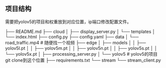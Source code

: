 ## 项目结构

需要把yolov5的项目和权重放到对应位置，ip端口修改配置文件。

├── README.md
├── cloud
│   ├── display_server.py
│   └── templates
│       └── index.html
├── config.py
├── config.yaml
├── data
│   └── road_traffic.mp4 # 随便找一个视频
├── edge
│   ├── models
│   │   ├── yolov5l.pt
│   │   ├── yolov5m.pt
│   │   ├── yolov5n.pt
│   │   ├── yolov5s.pt
│   │   └── yolov5x.pt
│   ├── processing_server.py
│   └── yolov5 # yolov5的项目 git clone到这个位置
├── requirements.txt
└── stream
    └── stream_client.py